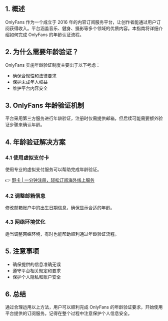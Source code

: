 ## 1. 概述

OnlyFans 作为一个成立于 2016 年的内容订阅服务平台，让创作者能通过用户订阅获得收入。平台涵盖音乐、健身、摄影等多个领域的优质内容。本指南将详细介绍如何完成 OnlyFans 的年龄认证流程。

## 2. 为什么需要年龄验证？

OnlyFans 实施年龄验证制度主要出于以下考虑：
- 确保合规性和法律要求
- 保护未成年人权益
- 维护平台内容安全

## 3. OnlyFans 年龄验证机制

平台采用第三方服务进行年龄验证，注册时仅需提供邮箱，但后续可能需要额外验证步骤来确认年龄。

## 4. 年龄验证解决方案

### 4.1 使用虚拟支付卡

使用专业的虚拟支付服务可以帮助完成年龄验证。

👉 [野卡 | 一分钟注册，轻松订阅海外线上服务](https://bit.ly/bewildcard)

### 4.2 调整邮箱信息

修改邮箱账户中的出生日期信息，确保显示合适的年龄。

### 4.3 网络环境优化

适当调整网络环境，有时也能帮助顺利通过年龄验证流程。

## 5. 注意事项

- 确保提供的信息准确无误
- 遵守平台相关规定和要求
- 保护个人隐私和账户安全

## 6. 总结

通过合理运用以上方法，用户可以顺利完成 OnlyFans 的年龄验证要求，开始使用平台提供的订阅服务。记得在整个过程中注意保护个人信息安全。